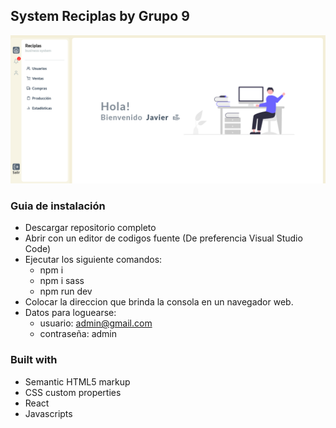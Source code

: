 ## System Reciplas by Grupo 9
![Design preview ](./src/img/reciplas.png)

### Guia de instalación

- Descargar repositorio completo
- Abrir con un editor de codigos fuente (De preferencia Visual Studio Code)
- Ejecutar los siguiente comandos:
    - npm i
    - npm i sass
    - npm run dev
- Colocar la direccion que brinda la consola en un navegador web.
- Datos para loguearse:
    - usuario: admin@gmail.com
    - contraseña: admin


### Built with

- Semantic HTML5 markup
- CSS custom properties
- React
- Javascripts
